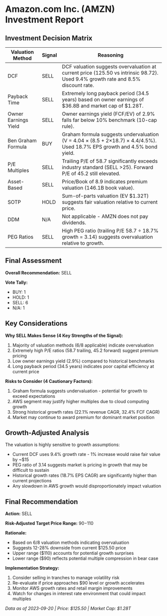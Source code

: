 # Amazon.com Inc. (AMZN) Investment Report

## Investment Decision Matrix

| Valuation Method | Signal | Reasoning |
|------------------|--------|-----------|
| DCF | SELL | DCF valuation suggests overvaluation at current price (125.50 vs intrinsic 98.72). Used 9.4% growth rate and 8.5% discount rate. |
| Payback Time | SELL | Extremely long payback period (34.5 years) based on owner earnings of $36.8B and market cap of $1.28T. |
| Owner Earnings Yield | SELL | Owner earnings yield (FCF/EV) of 2.9% falls far below 10% benchmark (10-cap rule). |
| Ben Graham Formula | BUY | Graham formula suggests undervaluation (V = 4.04 × (8.5 + 2×18.7) × 4.4/4.5%). Used 18.7% EPS growth and 4.5% bond yield. |
| P/E Multiples | SELL | Trailing P/E of 58.7 significantly exceeds industry standard (SELL >25). Forward P/E of 45.2 still elevated. |
| Asset-Based | SELL | Price/Book of 8.9 indicates premium valuation (146.1B book value). |
| SOTP | HOLD | Sum-of-parts valuation (EV $1.32T) suggests fair valuation relative to current price. |
| DDM | N/A | Not applicable - AMZN does not pay dividends. |
| PEG Ratios | SELL | High PEG ratio (trailing P/E 58.7 ÷ 18.7% growth = 3.14) suggests overvaluation relative to growth. |

## Final Assessment

**Overall Recommendation:** SELL

**Vote Tally:**
- BUY: 1
- HOLD: 1
- SELL: 6
- N/A: 1

## Key Considerations

**Why SELL Makes Sense (4 Key Strengths of the Signal):**
1. Majority of valuation methods (6/8 applicable) indicate overvaluation
2. Extremely high P/E ratios (58.7 trailing, 45.2 forward) suggest premium pricing
3. Low owner earnings yield (2.9%) compared to historical benchmarks
4. Long payback period (34.5 years) indicates poor capital efficiency at current price

**Risks to Consider (4 Cautionary Factors):**
1. Graham formula suggests undervaluation - potential for growth to exceed expectations
2. AWS segment may justify higher multiples due to cloud computing growth
3. Strong historical growth rates (22.1% revenue CAGR, 32.4% FCF CAGR)
4. Market may continue to award premium for dominant market position

## Growth-Adjusted Analysis

The valuation is highly sensitive to growth assumptions:
- Current DCF uses 9.4% growth rate - 1% increase would raise fair value by ~$15
- PEG ratio of 3.14 suggests market is pricing in growth that may be difficult to sustain
- Historical growth rates (18.7% EPS CAGR) are significantly higher than current projections
- Any slowdown in AWS growth would disproportionately impact valuation

## Final Recommendation

**Action:** SELL

**Risk-Adjusted Target Price Range:** $90-$110

**Rationale:**
- Based on 6/8 valuation methods indicating overvaluation
- Suggests 12-28% downside from current $125.50 price
- Upper range ($110) accounts for potential growth surprises
- Lower range ($90) reflects potential multiple compression in bear case

**Implementation Strategy:**
1. Consider selling in tranches to manage volatility risk
2. Re-evaluate if price approaches $90 level or growth accelerates
3. Monitor AWS growth rates and retail margin improvements
4. Watch for changes in interest rate environment that could impact multiples

*Data as of 2023-09-20 | Price: $125.50 | Market Cap: $1.28T*

